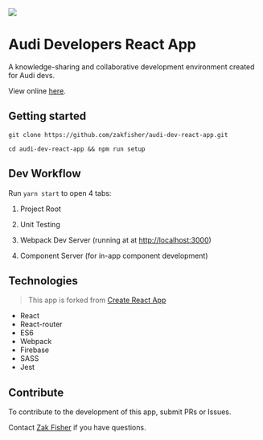![](https://travis-ci.org/zakfisher/audi-dev-react-app.svg?branch=master)

# Audi Developers React App
A knowledge-sharing and collaborative development environment created for Audi devs.

View online [here](https://audi-fe-notes.firebaseapp.com).

## Getting started

`git clone https://github.com/zakfisher/audi-dev-react-app.git`

`cd audi-dev-react-app && npm run setup`

## Dev Workflow

Run `yarn start` to open 4 tabs:

1. Project Root

2. Unit Testing

3. Webpack Dev Server (running at at <http://localhost:3000>)

4. Component Server (for in-app component development)

## Technologies

> This app is forked from [Create React App](https://github.com/facebookincubator/create-react-app)

* React
* React-router
* ES6
* Webpack
* Firebase
* SASS
* Jest

## Contribute

To contribute to the development of this app, submit PRs or Issues.

Contact [Zak Fisher](mailto:zachary.fisher@akqa.com) if you have questions.

